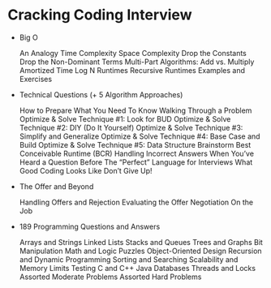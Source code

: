 # Cracking Coding Interview

- Big O

  An Analogy
  Time Complexity
  Space Complexity
  Drop the Constants
  Drop the Non-Dominant Terms
  Multi-Part Algorithms: Add vs. Multiply
  Amortized Time
  Log N Runtimes
  Recursive Runtimes
  Examples and Exercises

- Technical Questions (+ 5 Algorithm Approaches)

  How to Prepare
  What You Need To Know
  Walking Through a Problem
  Optimize & Solve Technique #1: Look for BUD
  Optimize & Solve Technique #2: DIY (Do It Yourself)
  Optimize & Solve Technique #3: Simplify and Generalize
  Optimize & Solve Technique #4: Base Case and Build
  Optimize & Solve Technique #5: Data Structure Brainstorm
  Best Conceivable Runtime (BCR)
  Handling Incorrect Answers
  When You’ve Heard a Question Before
  The “Perfect” Language for Interviews
  What Good Coding Looks Like
  Don’t Give Up!

- The Offer and Beyond

  Handling Offers and Rejection
  Evaluating the Offer
  Negotiation
  On the Job

- ​189 Programming Questions and Answers

  Arrays and Strings
  Linked Lists
  Stacks and Queues
  Trees and Graphs
  Bit Manipulation
  Math and Logic Puzzles
  Object-Oriented Design
  Recursion and Dynamic Programming
  Sorting and Searching
  Scalability and Memory Limits
  Testing
  C and C++
  Java
  Databases
  Threads and Locks
  Assorted Moderate Problems
  Assorted Hard Problems
